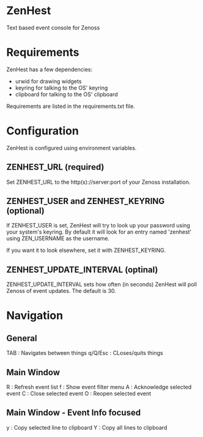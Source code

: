 # ZenHest
Text based event console for Zenoss

# Requirements
ZenHest has a few dependencies:

   * urwid for drawing widgets
   * keyring for talking to the OS' keyring
   * clipboard for talking to the OS' clipboard

Requirements are listed in the requirements.txt file.

# Configuration
ZenHest is configured using environment variables.

## ZENHEST_URL (required)
Set ZENHEST_URL to the http(s)://server:port of your Zenoss installation.

## ZENHEST_USER and ZENHEST_KEYRING (optional)
If ZENHEST_USER is set, ZenHest will try to look up your password using your
system's keyring. By default it will look for an entry named 'zenhest' using
ZEN_USERNAME as the username.

If you want it to look elsewhere, set it with ZENHEST_KEYRING.

## ZENHEST_UPDATE_INTERVAL (optinal)
ZENHEST_UPDATE_INTERVAL sets how often (in seconds) ZenHest will poll Zenoss of
event updates. The default is 30.

# Navigation

## General
TAB     : Navigates between things
q/Q/Esc : CLoses/quits things

## Main Window
R   : Refresh event list
f   : Show event filter menu
A   : Acknowledge selected event
C   : Close selected event
O   : Reopen selected event

## Main Window - Event Info focused
y   : Copy selected line to clipboard
Y   : Copy all lines to clipboard

